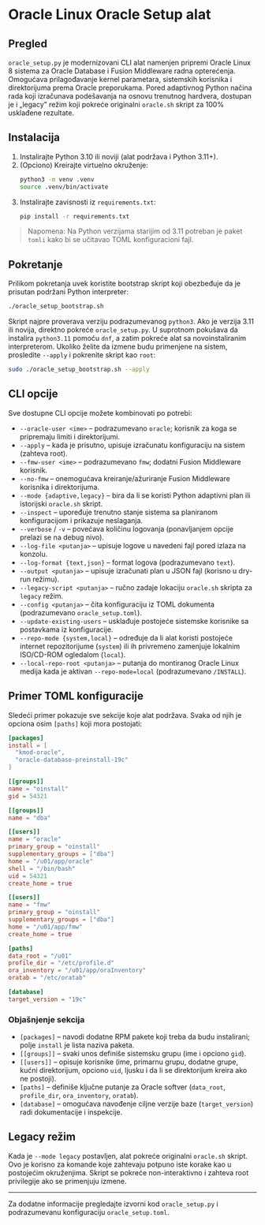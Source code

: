 # Oracle Linux Oracle Setup alat

## Pregled

`oracle_setup.py` je modernizovani CLI alat namenjen pripremi Oracle Linux 8 sistema za Oracle Database i Fusion Middleware radna opterećenja. Omogućava prilagođavanje kernel parametara, sistemskih korisnika i direktorijuma prema Oracle preporukama. Pored adaptivnog Python načina rada koji izračunava podešavanja na osnovu trenutnog hardvera, dostupan je i „legacy” režim koji pokreće originalni `oracle.sh` skript za 100% usklađene rezultate.

## Instalacija

1. Instalirajte Python 3.10 ili noviji (alat podržava i Python 3.11+).
2. (Opciono) Kreirajte virtuelno okruženje:
   ```bash
   python3 -m venv .venv
   source .venv/bin/activate
   ```
3. Instalirajte zavisnosti iz `requirements.txt`:
   ```bash
   pip install -r requirements.txt
   ```

> Napomena: Na Python verzijama starijim od 3.11 potreban je paket `tomli` kako bi se učitavao TOML konfiguracioni fajl.

## Pokretanje

Prilikom pokretanja uvek koristite bootstrap skript koji obezbeđuje da je prisutan podržani Python interpreter:

```bash
./oracle_setup_bootstrap.sh
```

Skript najpre proverava verziju podrazumevanog `python3`. Ako je verzija 3.11 ili novija, direktno pokreće `oracle_setup.py`. U suprotnom pokušava da instalira `python3.11` pomoću `dnf`, a zatim pokreće alat sa novoinstaliranim interpreterom. Ukoliko želite da izmene budu primenjene na sistem, prosledite `--apply` i pokrenite skript kao `root`:

```bash
sudo ./oracle_setup_bootstrap.sh --apply
```

## CLI opcije

Sve dostupne CLI opcije možete kombinovati po potrebi:

- `--oracle-user <ime>` – podrazumevano `oracle`; korisnik za koga se pripremaju limiti i direktorijumi.
- `--apply` – kada je prisutno, upisuje izračunatu konfiguraciju na sistem (zahteva root).
- `--fmw-user <ime>` – podrazumevano `fmw`; dodatni Fusion Middleware korisnik.
- `--no-fmw` – onemogućava kreiranje/ažuriranje Fusion Middleware korisnika i direktorijuma.
- `--mode {adaptive,legacy}` – bira da li se koristi Python adaptivni plan ili istorijski `oracle.sh` skript.
- `--inspect` – upoređuje trenutno stanje sistema sa planiranom konfiguracijom i prikazuje neslaganja.
- `--verbose` / `-v` – povećava količinu logovanja (ponavljanjem opcije prelazi se na debug nivo).
- `--log-file <putanja>` – upisuje logove u navedeni fajl pored izlaza na konzolu.
- `--log-format {text,json}` – format logova (podrazumevano `text`).
- `--output <putanja>` – upisuje izračunati plan u JSON fajl (korisno u dry-run režimu).
- `--legacy-script <putanja>` – ručno zadaje lokaciju `oracle.sh` skripta za `legacy` režim.
- `--config <putanja>` – čita konfiguraciju iz TOML dokumenta (podrazumevano `oracle_setup.toml`).
- `--update-existing-users` – usklađuje postojeće sistemske korisnike sa postavkama iz konfiguracije.
- `--repo-mode {system,local}` – određuje da li alat koristi postojeće internet repozitorijume (`system`) ili ih privremeno zamenjuje lokalnim ISO/CD-ROM ogledalom (`local`).
- `--local-repo-root <putanja>` – putanja do montiranog Oracle Linux medija kada je aktivan `--repo-mode=local` (podrazumevano `/INSTALL`).

## Primer TOML konfiguracije

Sledeći primer pokazuje sve sekcije koje alat podržava. Svaka od njih je opciona osim `[paths]` koji mora postojati:

```toml
[packages]
install = [
  "kmod-oracle",
  "oracle-database-preinstall-19c"
]

[[groups]]
name = "oinstall"
gid = 54321

[[groups]]
name = "dba"

[[users]]
name = "oracle"
primary_group = "oinstall"
supplementary_groups = ["dba"]
home = "/u01/app/oracle"
shell = "/bin/bash"
uid = 54321
create_home = true

[[users]]
name = "fmw"
primary_group = "oinstall"
supplementary_groups = ["dba"]
home = "/u01/app/fmw"
create_home = true

[paths]
data_root = "/u01"
profile_dir = "/etc/profile.d"
ora_inventory = "/u01/app/oraInventory"
oratab = "/etc/oratab"

[database]
target_version = "19c"
```

### Objašnjenje sekcija

- `[packages]` – navodi dodatne RPM pakete koji treba da budu instalirani; polje `install` je lista naziva paketa.
- `[[groups]]` – svaki unos definiše sistemsku grupu (ime i opciono `gid`).
- `[[users]]` – opisuje korisnike (ime, primarnu grupu, dodatne grupe, kućni direktorijum, opciono `uid`, ljusku i da li se direktorijum kreira ako ne postoji).
- `[paths]` – definiše ključne putanje za Oracle softver (`data_root`, `profile_dir`, `ora_inventory`, `oratab`).
- `[database]` – omogućava navođenje ciljne verzije baze (`target_version`) radi dokumentacije i inspekcije.

## Legacy režim

Kada je `--mode legacy` postavljen, alat pokreće originalni `oracle.sh` skript. Ovo je korisno za komande koje zahtevaju potpuno iste korake kao u postojećim okruženjima. Skript se pokreće non-interaktivno i zahteva root privilegije ako se primenjuju izmene.

---

Za dodatne informacije pregledajte izvorni kod `oracle_setup.py` i podrazumevanu konfiguraciju `oracle_setup.toml`.
